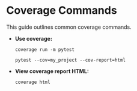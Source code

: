 # **Coverage Commands**

This guide outlines common coverage commands.

- **Use coverage:**
    ```
    coverage run -m pytest

    pytest --cov=my_project --cov-report=html
    ```

- **View coverage report HTML:**
    ```
    coverage html
    ```
